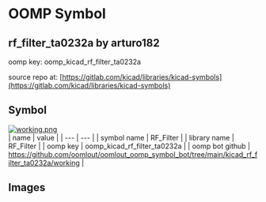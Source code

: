 # OOMP Symbol  
## rf_filter_ta0232a  by arturo182  
  
oomp key: oomp_kicad_rf_filter_ta0232a  
  
source repo at: [https://gitlab.com/kicad/libraries/kicad-symbols](https://gitlab.com/kicad/libraries/kicad-symbols)  
## Symbol  
  
[![working.png](working_600.png)](working.png)  
| name | value | 
| --- | --- | 
| symbol name | RF_Filter | 
| library name | RF_Filter | 
| oomp key | oomp_kicad_rf_filter_ta0232a | 
| oomp bot github | https://github.com/oomlout/oomlout_oomp_symbol_bot/tree/main/kicad_rf_filter_ta0232a/working | 
## Images  
